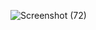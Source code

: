 ![Screenshot (72)](https://github.com/kumar1310aryan/Python-Assignments/assets/153344101/4e7d4333-5e2f-4cee-a404-54ddd8a5bdde)
